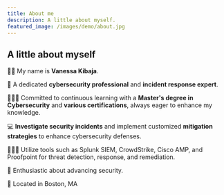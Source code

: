 ```yaml
---
title: About me
description: A little about myself.
featured_image: /images/demo/about.jpg
---
```


## A little about myself

👩🏽 My name is **Vanessa Kibaja**.

💼 A dedicated **cybersecurity professional** and **incident response expert**.

👩🏽‍🎓 Committed to continuous learning with a **Master's degree in Cybersecurity** and **various certifications**, always eager to enhance my knowledge.

💻 **Investigate security incidents** and implement customized **mitigation strategies** to enhance cybersecurity defenses.

👩🏽‍💻 Utilize tools such as Splunk SIEM, CrowdStrike, Cisco AMP, and Proofpoint for threat detection, response, and remediation.

💖 Enthusiastic about advancing security.

📍 Located in Boston, MA

